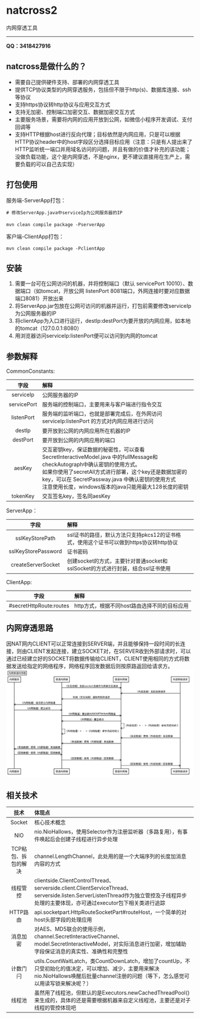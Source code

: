 # natcross2
内网穿透工具

*********************

**QQ：3418427916**

## natcross是做什么的？
- 需要自己提供硬件支持、部署的内网穿透工具
- 提供TCP协议类型的内网穿透服务，包括但不限于http(s)、数据库连接、ssh等协议
- 支持https协议转http协议与应用交互方式
- 支持无加密、控制端口加密交互、数据加密交互方式
- 主要服务场景，需要将内网的应用开放到公网，如微信小程序开发调试、支付回调等
- 支持HTTP根据host进行反向代理；目标依然是内网应用，只是可以根据HTTP协议header中的host字段区分选择目标应用（注意：只是有人提出来了HTTP监听统一端口并用域名访问的问题，并且有做的价值才补充的该功能；没做负载功能，这个是内网穿透，不是nginx，更不建议直接用在生产上，需要负载的可以自己去实现）

## 打包使用

服务端-ServerApp打包：

```shell
# 修改ServerApp.java中serviceIp为公网服务器的IP

mvn clean compile package -PserverApp
```

客户端-ClientApp打包：

```shell
mvn clean compile package -PclientApp
```

## 安装
1. 需要一台可在公网访问的机器，并将控制端口（默认 servicePort 10010）、数据端口（如tomcat，开放公网 listenPort 8081端口，外网连接时要对应数据端口8081）开放出来
2. 将ServerApp.jar包放在公网可访问的机器并运行，打包前需要修改serviceIp为公网服务器的IP
3. 将clientApp为入口进行运行，destIp:destPort为要开放的内网应用，如本地的tomcat（127.0.0.1:8080）
4. 用浏览器访问serviceIp:listenPort便可以访问到内网的tomcat

## 参数解释
CommonConstants:

|字段| 解释                                                                                                                                                                                                         |
|:---:|:-----------------------------------------------------------------------------------------------------------------------------------------------------------------------------------------------------------|
|serviceIp| 公网服务器的IP                                                                                                                                                                                                   |
|servicePort| 服务端的控制端口，主要用来与客户端进行指令交互                                                                                                                                                                                    |
|listenPort| 服务端的监听端口，也就是部署完成后，在外网访问 serviceIp:listenPort 的方式对内网应用进行访问                                                                                                                                                  |
|destIp| 要开放到公网的内网应用所在机器的IP                                                                                                                                                                                         |
|destPort| 要开放到公网的内网应用的端口                                                                                                                                                                                             |
|aesKey| 交互密钥key，保证数据的秘密性，可以查看 SecretInteractiveModel.java 中的fullMessage和checkAutograph中确认密钥的使用方式。<br>如果你使用了secretAll方式进行部署，这个key还是数据加密的key，可以在 SecretPassway.java 中确认密钥的使用方式<br>注意使用长度，windows版本的java只能用最大128长度的密钥 |
|tokenKey| 交互签名key，签名同aesKey                                                                                                                                                                                          |

ServerApp：

|字段| 解释                                                   |
|:---:|:-----------------------------------------------------|
|sslKeyStorePath| ssl证书的路径，默认方法只支持pkcs12的证书格式，使用这个证书可以做到https协议转http协议 |
|sslKeyStorePassword| 证书密码                                                 |
|createServerSocket| 创建socket的方式，主要针对普通socket和sslSocket的方式进行封装，结合ssl证书使用  |

ClientApp:

|字段| 解释                         |
|:---:|:---------------------------|
|#secretHttpRoute:routes| http方式，根据不同host路由选择不同的目标应用 |

## 内网穿透思路

因NAT网内CLIENT可以正常连接到SERVER端，并且能够保持一段时间的长连接，则由CLIENT发起连接，建立SOCKET对，在SERVER收到外部请求时，可以通过已经建立好的SOCKET将数据传输给CLIENT，CLIENT使用相同的方式将数据发送给指定的网络程序，网络程序回发数据后则按原路返回给请求方。
![时序图](./doc/sequence.svg)

## 相关技术

|技术| 体现点                                                                                                                                                |
|:---:|:---------------------------------------------------------------------------------------------------------------------------------------------------|
|Socket| 核心技术概念                                                                                                                                             |
|NIO| nio.NioHallows，使用Selector作为注册监听器（多路复用），有事件唤起后会创建子线程进行异步处理                                                                                          |
|TCP粘包、拆包的解决| channel.LengthChannel，此处用的是一个大端序列的长度加消息内容的方式                                                                                                       |
|线程管控| clientside.ClientControlThread、serverside.client.ClientServiceThread、serverside.listen.ServerListenThread作为独立管控及子线程异步处理的主要体现，亦可通过executor包下相关类进行追踪 |
|HTTP路由| api.socketpart.HttpRouteSocketPart#routeHost，一个简单的对host头部字段的处理应用                                                                                   |
|消息加密| 对AES、MD5联合的使用示例，channel.SecretInteractiveChannel、model.SecretInteractiveModel，对实际消息进行加密，增加辅助字段保证消息的真实性、准确性和完整性                                     |
|计数门闩| utils.CountWaitLatch，类CountDownLatch，增加了countUp，不只受初始化的值决定，可以增加、减少，主要用来解决nio.NioHallows唤醒后批量channel注册的问题（等下，怎么感觉可以用读写锁来解决呢？）                       |
|线程池| 虽然用了线程池，但默认的是Executors.newCachedThreadPool()来生成的，具体的还是需要根据机器来自定义线程池，主要还是对子线程的管控体现吧                                                                 |
